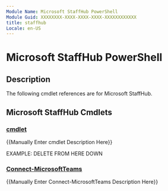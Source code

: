 ```yaml
---
Module Name: Microsoft StaffHub PowerShell
Module Guid: XXXXXXXX-XXXX-XXXX-XXXX-XXXXXXXXXXXX
title: staffhub
Locale: en-US
---
```


# Microsoft StaffHub PowerShell
## Description
The following cmdlet references are for Microsoft StaffHub.

## Microsoft StaffHub Cmdlets
### [cmdlet](cmdlet.md)
{{Manually Enter cmdlet Description Here}}

EXAMPLE: DELETE FROM HERE DOWN
### [Connect-MicrosoftTeams](Connect-MicrosoftTeams.md)
{{Manually Enter Connect-MicrosoftTeams Description Here}}
